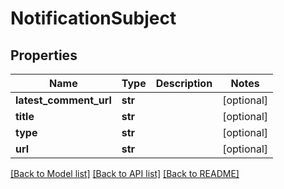 # NotificationSubject

## Properties
Name | Type | Description | Notes
------------ | ------------- | ------------- | -------------
**latest_comment_url** | **str** |  | [optional]
**title** | **str** |  | [optional]
**type** | **str** |  | [optional]
**url** | **str** |  | [optional]

[[Back to Model list]](../README.md#documentation-for-models) [[Back to API list]](../README.md#documentation-for-api-endpoints) [[Back to README]](../README.md)


